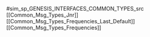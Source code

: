 #sim_sp_GENESIS_INTERFACES_COMMON_TYPES_src
[[Common_Msg_Types_Jnr]]
[[Common_Msg_Types_Frequencies_Last_Default]]
[[Common_Msg_Types_Frequencies]]

